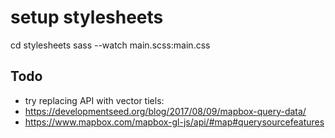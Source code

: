 # setup stylesheets
cd stylesheets 
sass --watch main.scss:main.css


## Todo

- try replacing API with vector tiels:
- https://developmentseed.org/blog/2017/08/09/mapbox-query-data/
- https://www.mapbox.com/mapbox-gl-js/api/#map#querysourcefeatures